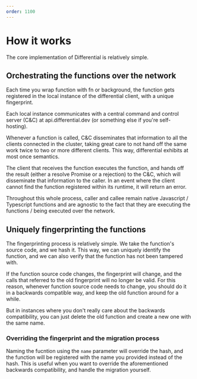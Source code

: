 ```yaml
---
order: 1100
---
```


# How it works

The core implementation of Differential is relatively simple.

## Orchestrating the functions over the network

Each time you wrap function with fn or background, the function gets registered in the local instance of the differential client, with a unique fingerprint.

Each local instance communicates with a central command and control server (C&C) at api.differential.dev (or something else if you're self-hosting).

Whenever a function is called, C&C disseminates that information to all the clients connected in the cluster, taking great care to not hand off the same work twice to two or more different clients. This way, differential exhibits at most once semantics.

The client that receives the function executes the function, and hands off the result (either a resolve Promise or a rejection) to the C&C, which will disseminate that information to the caller. In an event where the client cannot find the function registered within its runtime, it will return an error.

Throughout this whole process, caller and callee remain native Javascript / Typescript functions and are agnostic to the fact that they are executing the functions / being executed over the network.

## Uniquely fingerprinting the functions

The fingerprinting process is relatively simple. We take the function's source code, and we hash it. This way, we can uniquely identify the function, and we can also verify that the function has not been tampered with.

If the function source code changes, the fingerprint will change, and the calls that referred to the old fingerprint will no longer be valid. For this reason, whenever function source code needs to change, you should do it in a backwards compatible way, and keep the old function around for a while.

But in instances where you don't really care about the backwards compatibility, you can just delete the old function and create a new one with the same name.

### Overriding the fingerprint and the migration process

Naming the fucntion using the `name` parameter will override the hash, and the function will be registered with the name you provided instead of the hash. This is useful when you want to override the aforementioned backwards compatibility, and handle the migration yourself.